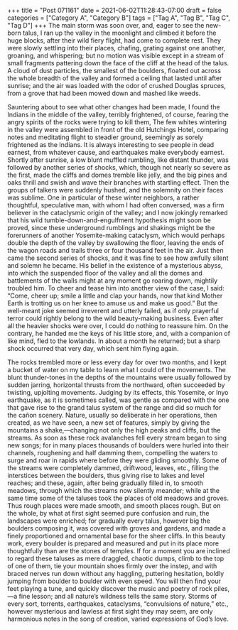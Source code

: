 +++
title = "Post 071161"
date = 2021-06-02T11:28:43-07:00
draft = false
categories = ["Category A", "Category B"]
tags = ["Tag A", "Tag B", "Tag C", "Tag D"]
+++
The main storm was soon over, and, eager to see the new-born talus, I ran up the valley in the moonlight and climbed it before the huge blocks, after their wild fiery flight, had come to complete rest. They were slowly settling into their places, chafing, grating against one another, groaning, and whispering; but no motion was visible except in a stream of small fragments pattering down the face of the cliff at the head of the talus. A cloud of dust particles, the smallest of the boulders, floated out across the whole breadth of the valley and formed a ceiling that lasted until after sunrise; and the air was loaded with the odor of crushed Douglas spruces, from a grove that had been mowed down and mashed like weeds.

Sauntering about to see what other changes had been made, I found the Indians in the middle of the valley, terribly frightened, of course, fearing the angry spirits of the rocks were trying to kill them, The few whites wintering in the valley were assembled in front of the old Hutchings Hotel, comparing notes and meditating flight to steadier ground, seemingly as sorely frightened as the Indians. It is always interesting to see people in dead earnest, from whatever cause, and earthquakes make everybody earnest. Shortly after sunrise, a low blunt muffled rumbling, like distant thunder, was followed by another series of shocks, which, though not nearly so severe as the first, made the cliffs and domes tremble like jelly, and the big pines and oaks thrill and swish and wave their branches with startling effect. Then the groups of talkers were suddenly hushed, and the solemnity on their faces was sublime. One in particular of these winter neighbors, a rather thoughtful, speculative man, with whom I had often conversed, was a firm believer in the cataclysmic origin of the valley; and I now jokingly remarked that his wild tumble-down-and-engulfment hypothesis might soon be proved, since these underground rumblings and shakings might be the forerunners of another Yosemite-making cataclysm, which would perhaps double the depth of the valley by swallowing the floor, leaving the ends of the wagon roads and trails three or four thousand feet in the air. Just then came the second series of shocks, and it was fine to see how awfully silent and solemn he became. His belief in the existence of a mysterious abyss, into which the suspended floor of the valley and all the domes and battlements of the walls might at any moment go roaring down, mightily troubled him. To cheer and tease him into another view of the case, I said: “Come, cheer up; smile a little and clap your hands, now that kind Mother Earth is trotting us on her knee to amuse us and make us good.” But the well-meant joke seemed irreverent and utterly failed, as if only prayerful terror could rightly belong to the wild beauty-making business. Even after all the heavier shocks were over, I could do nothing to reassure him. On the contrary, he handed me the keys of his little store, and, with a companion of like mind, fled to the lowlands. In about a month he returned; but a sharp shock occurred that very day, which sent him flying again.

The rocks trembled more or less every day for over two months, and I kept a bucket of water on my table to learn what I could of the movements. The blunt thunder-tones in the depths of the mountains were usually followed by sudden jarring, horizontal thrusts from the northward, often succeeded by twisting, upjolting movements. Judging by its effects, this Yosemite, or Inyo earthquake, as it is sometimes called, was gentle as compared with the one that gave rise to the grand talus system of the range and did so much for the cañon scenery. Nature, usually so deliberate in her operations, then created, as we have seen, a new set of features, simply by giving the mountains a shake,—changing not only the high peaks and cliffs, but the streams. As soon as these rock avalanches fell every stream began to sing new songs; for in many places thousands of boulders were hurled into their channels, roughening and half damming them, compelling the waters to surge and roar in rapids where before they were gliding smoothly. Some of the streams were completely dammed, driftwood, leaves, etc., filling the interstices between the boulders, thus giving rise to lakes and level reaches; and these, again, after being gradually filled in, to smooth meadows, through which the streams now silently meander; while at the same time some of the taluses took the places of old meadows and groves. Thus rough places were made smooth, and smooth places rough. But on the whole, by what at first sight seemed pure confusion and ruin, the landscapes were enriched; for gradually every talus, however big the boulders composing it, was covered with groves and gardens, and made a finely proportioned and ornamental base for the sheer cliffs. In this beauty work, every boulder is prepared and measured and put in its place more thoughtfully than are the stones of temples. If for a moment you are inclined to regard these taluses as mere draggled, chaotic dumps, climb to the top of one of them, tie your mountain shoes firmly over the instep, and with braced nerves run down without any haggling, puttering hesitation, boldly jumping from boulder to boulder with even speed. You will then find your feet playing a tune, and quickly discover the music and poetry of rock piles,—a fine lesson; and all nature’s wildness tells the same story. Storms of every sort, torrents, earthquakes, cataclysms, “convulsions of nature,” etc., however mysterious and lawless at first sight they may seem, are only harmonious notes in the song of creation, varied expressions of God’s love.
